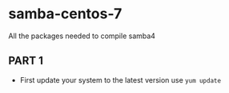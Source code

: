 # samba-centos-7
All the packages needed to compile samba4

## PART 1
- First update your system to the latest version use `yum update`

